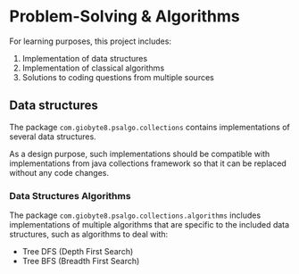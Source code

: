 # Problem-Solving & Algorithms

For learning purposes, this project includes:

1. Implementation of data structures
2. Implementation of classical algorithms
3. Solutions to coding questions from multiple sources

## Data structures

The package `com.giobyte8.psalgo.collections` contains implementations of
several data structures.

As a design purpose, such implementations should be compatible with
implementations from java collections framework so that it can be replaced
without any code changes.

### Data Structures Algorithms

The package `com.giobyte8.psalgo.collections.algorithms` includes
implementations of multiple algorithms that are specific to the
included data structures, such as algorithms to deal with:

- Tree DFS (Depth First Search)
- Tree BFS (Breadth First Search)

